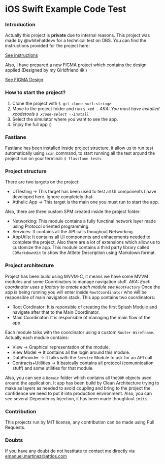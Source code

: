 # iOS Swift Example Code Test

### Introduction

Actually this project is **private** due to internal reasons. This project was made by @whitehatdevv for a technical test on OBS. You can find the instructions provided for the project here:

[See instructions](https://docs.google.com/document/d/1PVTJ8Zj8cMD0G0FJrVXpe6Jp5H-bGQjW/edit?usp=sharing&ouid=110145367989075710341&rtpof=true&sd=true "See instructions")

Also, I have prepared a new FIGMA project which contains the design applied (Designed by my Girldfriend 😁 ) 

[See FIGMA Design](https://www.figma.com/file/m9SVCREXeOCG3u2QqHbNjf/Design "See FIGMA Design")

### How to start the project?

1. Clone the project with 
``$ git clone <url:string>``
3. Move to the project folder and run
`$ xed .` 
*AKA: You must have installed xcodetools 
`$ xcode-select --install`*
3. Select the simulator where you want to see the app.
4. Enjoy the full app :) 

### Fastlane

Fastlane has been installed inside project structure, it allow us to run test automatically using `scan` command, to start running all the test around the project run on your terminal:
``$ flastlane tests``

### Project structure

There are two targets on the project:
- UITesting -> This target has been used to test all UI components I have developed here. Ignore completely that.
- Atthelic App -> This target is the main one you must run to start the app.

Also, there are three custom SPM created inside the project folder:
- Networking: This module contains a fully functinal network layer made using Protocol oriented programming. 
- Services: It contains all the API calls thoughout Networking.
- AppUtils: It contains all UI components and enhacements needed to complete the project. Also there are a lot of extensions which allow us to customize the app. This module contains a third party library called `CDMarkdownKit` to show the Attlete Description using Markdown format.

### Project architecture

Project has been build using MVVM-C, it means we have some MVVM modules and some Coordinators to  manage navigation stuff. 
*AKA: Each coordinator uses a factory to create each module see `RootFactory`*
Once the app is being running you will enter inside `RootCoordinator` who will be responsible of main navigation stack. This app contains two coordinators:
- Root Cordinator: It is reponsible of creating the first Splash Module and navigate after that to the Main Coordinator. 
- Main Coordinator: It is responsible of managing the main flow of the app. 

Each module talks with the coordinator using a custom `Router-Wireframe`. Actually each module contains:
 - View -> Graphical representation of the module.
 - View Model -> It contains all the login around this module.
 - DataProvider -> It talks with the `Service` Module to ask for an API call.
 - Contracts+Utilities -> It basically contains all protocol (comunnication stuff) and some utilities for that module.

Also, you can see a `Domain` folder which contains all the`DOM` objects used around the application. It app has been build by Clean Architecture trying to make as layers as needed to avoid coupling and bring to the project the confidence we need to put it into production environment. 
Also, you can see several Dependency Injection, it has been made thoughtout `inits`.

### Contribution

This projects run by MIT license, any contribution can be made using Pull Requests.

### Doubts
If you have any doubt do not hestitate to contact me directly via emanuel.martinez@attlos.com
